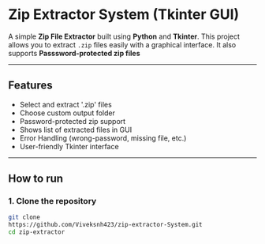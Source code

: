 # Zip Extractor System (Tkinter GUI)

A simple **Zip File Extractor** built using **Python** and **Tkinter**.
This project allows you to extract `.zip` files easily with a graphical interface.
It also supports **Passsword-protected zip files**

---

## Features
- Select and extract '.zip' files
- Choose custom output folder
- Password-protected zip support
- Shows list of extracted files in GUI
- Error Handling (wrong-password, missing file, etc.)
- User-friendly Tkinter interface

---

## How to run
### 1. Clone the repository
```bash
git clone
https://github.com/Viveksnh423/zip-extractor-System.git
cd zip-extractor
